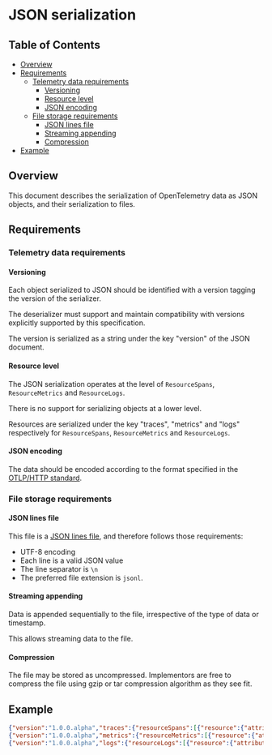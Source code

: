 # JSON serialization

## Table of Contents

- [Overview](#overview)
- [Requirements](#requirements)
  - [Telemetry data requirements](#telemetry-data-requirements)
    - [Versioning](#versioning)
    - [Resource level](#resource-level)
    - [JSON encoding](#json-encoding)
  - [File storage requirements](#file-storage-requirements)
    - [JSON lines file](#json-lines-file)
    - [Streaming appending](#streaming-appending)
    - [Compression](#compression)
- [Example](#example)

## Overview

This document describes the serialization of OpenTelemetry data as JSON objects, and their serialization to files.

## Requirements

### Telemetry data requirements

#### Versioning

Each object serialized to JSON should be identified with a version tagging the version of the serializer.

The deserializer must support and maintain compatibility with versions explicitly supported by this specification.

The version is serialized as a string under the key "version" of the JSON document.

#### Resource level

The JSON serialization operates at the level of `ResourceSpans`, `ResourceMetrics` and `ResourceLogs`.

There is no support for serializing objects at a lower level.

Resources are serialized under the key "traces", "metrics" and "logs" respectively for `ResourceSpans`, `ResourceMetrics` and `ResourceLogs`.

#### JSON encoding

The data should be encoded according to the format specified in the [OTLP/HTTP standard](https://github.com/open-telemetry/opentelemetry-specification/blob/main/specification/protocol/otlp.md#otlphttp).

### File storage requirements

#### JSON lines file

This file is a [JSON lines file](https://jsonlines.org/), and therefore follows those requirements:

* UTF-8 encoding
* Each line is a valid JSON value
* The line separator is `\n`
* The preferred file extension is `jsonl`.

#### Streaming appending

Data is appended sequentially to the file, irrespective of the type of data or timestamp.

This allows streaming data to the file.

#### Compression

The file may be stored as uncompressed. Implementors are free to compress the file using gzip or tar compression algorithm as they see fit.

## Example

```json lines
{"version":"1.0.0.alpha","traces":{"resourceSpans":[{"resource":{"attributes":[{"key":"resource-attr","value":{"stringValue":"resource-attr-val-1"}}]},"instrumentationLibrarySpans":[{"instrumentationLibrary":{},"spans":[{"traceId":"","spanId":"","parentSpanId":"","name":"operationA","startTimeUnixNano":"1581452772000000321","endTimeUnixNano":"1581452773000000789","droppedAttributesCount":1,"events":[{"timeUnixNano":"1581452773000000123","name":"event-with-attr","attributes":[{"key":"span-event-attr","value":{"stringValue":"span-event-attr-val"}}],"droppedAttributesCount":2},{"timeUnixNano":"1581452773000000123","name":"event","droppedAttributesCount":2}],"droppedEventsCount":1,"status":{"deprecatedCode":"DEPRECATED_STATUS_CODE_UNKNOWN_ERROR","message":"status-cancelled","code":"STATUS_CODE_ERROR"}},{"traceId":"","spanId":"","parentSpanId":"","name":"operationB","startTimeUnixNano":"1581452772000000321","endTimeUnixNano":"1581452773000000789","links":[{"traceId":"","spanId":"","attributes":[{"key":"span-link-attr","value":{"stringValue":"span-link-attr-val"}}],"droppedAttributesCount":4},{"traceId":"","spanId":"","droppedAttributesCount":4}],"droppedLinksCount":3,"status":{}}]}]}]}}
{"version":"1.0.0.alpha","metrics":{"resourceMetrics":[{"resource":{"attributes":[{"key":"resource-attr","value":{"stringValue":"resource-attr-val-1"}}]},"instrumentationLibraryMetrics":[{"instrumentationLibrary":{},"metrics":[{"name":"counter-int","unit":"1","sum":{"dataPoints":[{"attributes":[{"key":"label-1","value":{"stringValue":"label-value-1"}}],"startTimeUnixNano":"1581452772000000321","timeUnixNano":"1581452773000000789","asInt":"123"},{"attributes":[{"key":"label-2","value":{"stringValue":"label-value-2"}}],"startTimeUnixNano":"1581452772000000321","timeUnixNano":"1581452773000000789","asInt":"456"}],"aggregationTemporality":"AGGREGATION_TEMPORALITY_CUMULATIVE","isMonotonic":true}},{"name":"counter-int","unit":"1","sum":{"dataPoints":[{"attributes":[{"key":"label-1","value":{"stringValue":"label-value-1"}}],"startTimeUnixNano":"1581452772000000321","timeUnixNano":"1581452773000000789","asInt":"123"},{"attributes":[{"key":"label-2","value":{"stringValue":"label-value-2"}}],"startTimeUnixNano":"1581452772000000321","timeUnixNano":"1581452773000000789","asInt":"456"}],"aggregationTemporality":"AGGREGATION_TEMPORALITY_CUMULATIVE","isMonotonic":true}}]}]}]}}
{"version":"1.0.0.alpha","logs":{"resourceLogs":[{"resource":{"attributes":[{"key":"resource-attr","value":{"stringValue":"resource-attr-val-1"}}]},"instrumentationLibraryLogs":[{"instrumentationLibrary":{},"logs":[{"timeUnixNano":"1581452773000000789","severityNumber":"SEVERITY_NUMBER_INFO","severityText":"Info","name":"logA","body":{"stringValue":"This is a log message"},"attributes":[{"key":"app","value":{"stringValue":"server"}},{"key":"instance_num","value":{"intValue":"1"}}],"droppedAttributesCount":1,"traceId":"08040201000000000000000000000000","spanId":"0102040800000000"},{"timeUnixNano":"1581452773000000789","severityNumber":"SEVERITY_NUMBER_INFO","severityText":"Info","name":"logB","body":{"stringValue":"something happened"},"attributes":[{"key":"customer","value":{"stringValue":"acme"}},{"key":"env","value":{"stringValue":"dev"}}],"droppedAttributesCount":1,"traceId":"","spanId":""}]}]}]}}
```
